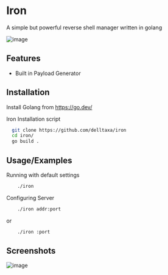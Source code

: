 
# Iron

A simple but powerful reverse shell manager written in golang


![image](https://user-images.githubusercontent.com/114283067/218270548-0517847e-01e3-4690-8c10-9009cfd3136f.png)


## Features

- Built in Payload Generator


## Installation

Install Golang from https://go.dev/

Iron Installation script
```bash
  git clone https://github.com/delltaxa/iron
  cd iron/
  go build .
```
    
## Usage/Examples

Running with default settings
```bash
    ./iron
```

Configuring Server
```bash
    ./iron addr:port
```
or
```bash
    ./iron :port
```
## Screenshots

![image](https://user-images.githubusercontent.com/114283067/218270669-28299a78-62f0-4692-be35-29c371ae5f75.png)

